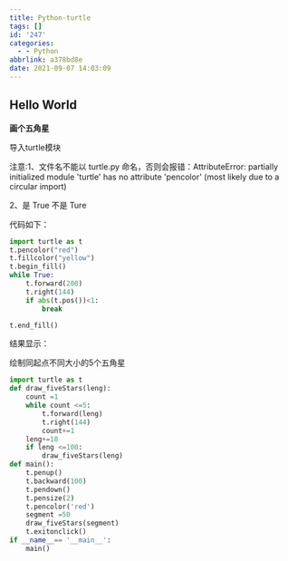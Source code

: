 ```yaml
---
title: Python-turtle
tags: []
id: '247'
categories:
  - - Python
abbrlink: a378bd8e
date: 2021-09-07 14:03:09
---
```


## Hello World

**画个五角星**

导入turtle模块

注意:1、文件名不能以 turtle.py 命名，否则会报错：AttributeError: partially initialized module 'turtle' has no attribute 'pencolor' (most likely due to a circular import)

2、是 True 不是 Ture

代码如下：

```python
import turtle as t
t.pencolor("red")
t.fillcolor("yellow")
t.begin_fill()
while True:
    t.forward(200)
    t.right(144)
    if abs(t.pos())<1:
        break

t.end_fill()
```

结果显示：

绘制同起点不同大小的5个五角星

```python
import turtle as t
def draw_fiveStars(leng):
    count =1
    while count <=5:
        t.forward(leng)
        t.right(144)
        count+=1
    leng+=10
    if leng <=100:
        draw_fiveStars(leng)
def main():
    t.penup()
    t.backward(100)
    t.pendown()
    t.pensize(2)
    t.pencolor('red')
    segment =50
    draw_fiveStars(segment)
    t.exitonclick()
if __name__== '__main__':
    main()
```
